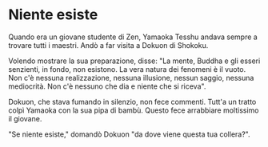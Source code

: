 # Niente esiste

Quando era un giovane studente di Zen, Yamaoka Tesshu andava sempre a trovare tutti i maestri. Andò a far visita a Dokuon di Shokoku.

Volendo mostrare la sua preparazione, disse: "La mente, Buddha e gli esseri senzienti, in fondo, non esistono. La vera natura dei fenomeni è il vuoto. Non c'è nessuna realizzazione, nessuna illusione, nessun saggio, nessuna mediocrità. Non c'è nessuno che dia e niente che si riceva".

Dokuon, che stava fumando in silenzio, non fece commenti. Tutt'a un tratto colpì Yamaoka con la sua pipa di bambù. Questo fece arrabbiare moltissimo il giovane.

"Se niente esiste," domandò Dokuon "da dove viene questa tua collera?".
